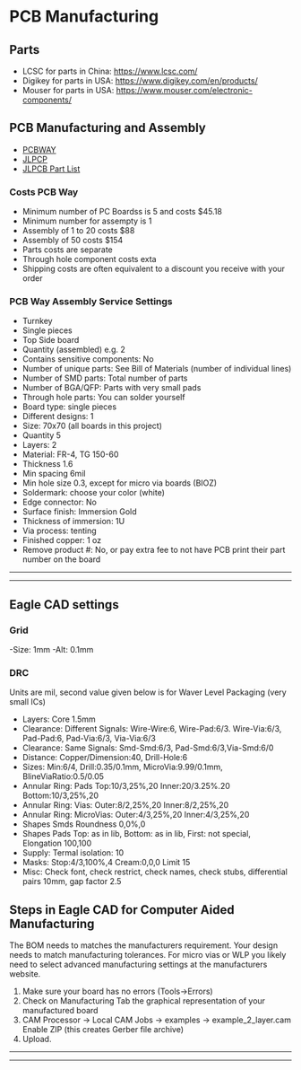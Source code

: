 # PCB Manufacturing

## Parts
- LCSC for parts in China: https://www.lcsc.com/
- Digikey for parts in USA: https://www.digikey.com/en/products/
- Mouser for parts in USA: https://www.mouser.com/electronic-components/

## PCB Manufacturing and Assembly

- [PCBWAY](https://www.pcbway.com/quotesmt.aspx)
- [JLPCP](https://jlcpcb.com/)
- [JLPCB Part List](https://jlcpcb.com/parts)

### Costs PCB Way

- Minimum number of PC Boardss is 5 and costs $45.18
- Minimum number for assempty is 1
- Assembly of 1 to 20 costs $88
- Assembly of 50 costs $154
- Parts costs are separate
- Through hole component costs exta
- Shipping costs are often equivalent to a discount you receive with your order

### PCB Way Assembly Service Settings
- Turnkey
- Single pieces
- Top Side board
- Quantity (assembled) e.g. 2
- Contains sensitive components: No
- Number of unique parts: See Bill of Materials (number of individual lines)
- Number of SMD parts: Total number of parts
- Number of BGA/QFP: Parts with very small pads
- Through hole parts: You can solder yourself
- Board type: single pieces
- Different designs: 1
- Size: 70x70 (all boards in this project)
- Quantity 5
- Layers: 2
- Material: FR-4, TG 150-60
- Thickness 1.6
- Min spacing 6mil
- Min hole size 0.3, except for micro via boards (BIOZ)
- Soldermark: choose your color (white)
- Edge connector: No
- Surface finish: Immersion Gold
- Thickness of immersion: 1U
- Via process: tenting
- Finished copper: 1 oz
- Remove product #: No, or pay extra fee to not have PCB print their part number on the board

-------------------------------------
-------------------------------------

## Eagle CAD settings

### Grid
-Size: 1mm
-Alt: 0.1mm

### DRC
Units are mil, second value given below is for Waver Level Packaging (very small ICs)

- Layers: Core 1.5mm
- Clearance: Different Signals: Wire-Wire:6, Wire-Pad:6/3. Wire-Via:6/3, Pad-Pad:6, Pad-Via:6/3, Via-Via:6/3
- Clearance: Same Signals: Smd-Smd:6/3, Pad-Smd:6/3,Via-Smd:6/0
- Distance: Copper/Dimension:40, Drill-Hole:6
- Sizes: Min:6/4, Drill:0.35/0.1mm, MicroVia:9.99/0.1mm, BlineViaRatio:0.5/0.05
- Annular Ring: Pads Top:10/3,25%,20 Inner:20/3.25%.20 Bottom:10/3,25%,20
- Annular Ring: Vias: Outer:8/2,25%,20 Inner:8/2,25%,20
- Annular Ring: MicroVias: Outer:4/3,25%,20 Inner:4/3,25%,20
- Shapes Smds Roundness 0,0%,0
- Shapes Pads Top: as in lib, Bottom: as in lib, First: not special, Elongation 100,100
- Supply: Termal isolation: 10
- Masks: Stop:4/3,100%,4 Cream:0,0,0 Limit 15
- Misc: Check font, check restrict, check names, check stubs, differential pairs 10mm, gap factor 2.5

## Steps in Eagle CAD for Computer Aided Manufacturing

The BOM needs to matches the manufacturers requirement. 
Your design needs to match manufacturing tolerances. 
For micro vias or WLP you likely need to select advanced manufacturing settings at the manufacturers website.

1) Make sure your board has no errors (Tools->Errors)
2) Check on Manufacturing Tab the graphical representation of your manufactured board
3) CAM Processor -> Local CAM Jobs -> examples -> example_2_layer.cam
    Enable ZIP (this creates Gerber file archive)
4) Upload. 

-------------------------------------
-------------------------------------

